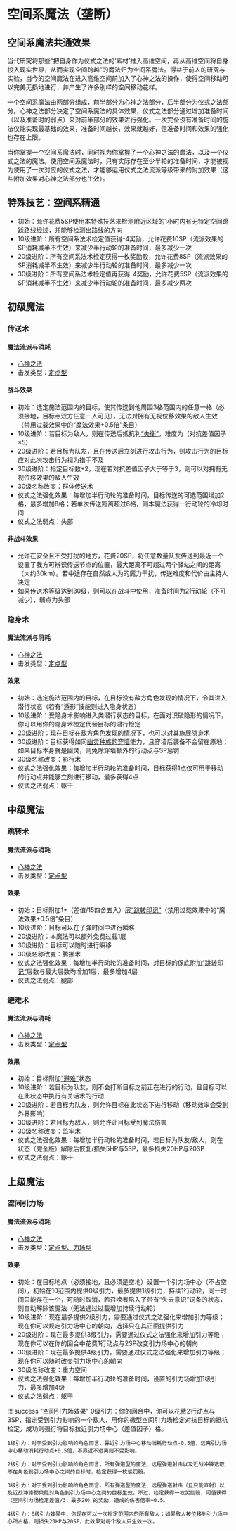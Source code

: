 # 空间系魔法（垄断）

## 空间系魔法共通效果

当代研究将那些“把自身作为仪式之法的‘素材’推入高维空间，再从高维空间将自身投入现实世界，从而实现空间跨越”的魔法归为空间系魔法。得益于前人的研究与实验，当今的空间魔法在进入高维空间前加入了心神之法的操作，使得空间移动可以完美无损地进行，并产生了许多别样的空间移动花样。

一个空间系魔法由两部分组成，前半部分为心神之法部分，后半部分为仪式之法部分。心神之法部分决定了空间系魔法的具体效果，仪式之法部分通过增加准备时间（以及准备时的弱点）来对前半部分的效果进行强化。一次完全没有准备时间的施法仅能实现最基础的效果，准备时间越长，效果就越好，但准备时间和效果的强化也存在上限。

当你掌握一个空间系魔法时，同时视为你掌握了一个心神之法的魔法，以及一个仪式之法的魔法。使用空间系魔法时，只有实际存在至少半轮的准备时间，才能被视为使用了一次对应的仪式之法，才能够运用仪式之法流派等级带来的附加效果（这些附加效果对心神之法部分也生效）。

## 特殊技艺：空间系精通

* 初始：允许花费5SP使用本特殊技艺来检测附近区域的1小时内有无特定空间跳跃路线经过，并能够检测出路线的方向
* 10级进阶：所有空间系法术检定值获得-4奖励，允许花费10SP（流派效果的SP消耗减半不生效）来减少半行动轮的准备时间，最多减少一次
* 20级进阶：所有空间系法术检定获得一枚奖励骰，允许花费8SP（流派效果的SP消耗减半不生效）来减少半行动轮的准备时间，最多减少一次
* 30级进阶：所有空间系法术检定值再获得-4奖励，允许花费5SP（流派效果的SP消耗减半不生效）来减少半行动轮的准备时间，最多减少两次

## 初级魔法

### 传送术

#### 魔法流派与消耗

* <a href="/rules/V4.x rules/8·magic/#心神之法" target="_blank">心神之法</a>
* 击发类型：<a href="/rules/V4.x rules/8·magic/#魔法的击发类型" target="_blank">定点型</a>

#### 战斗效果

* 初始：选定施法范围内的目标，使其传送到他周围3格范围内的任意一格（必须接地，目标点双方任意一人可见），无法对拥有无视位移效果的敌人生效（禁用过载效果中的“魔法效果+0.5倍”条目）
* 10级进阶：若目标为敌人，则在传送后抵抗判<a href="../../../status/normal/#失衡" target="_blank">“失衡”</a>，难度为（对抗差值因子×5）
* 20级进阶：若目标为队友，且在传送后立刻进行攻击行为，则攻击行为的目标应对此次攻击行为视为措手不及
* 30级进阶：指定目标数+2，现在若对抗差值因子大于等于3，则可以对拥有无视位移效果的敌人生效
* 30级名称改变：群体传送术
* 仪式之法强化效果：每增加半行动轮的准备时间，目标传送的可选范围增加2格，最多增加8格；若单次传送距离超过6格，则本魔法获得一行动轮的冷却时间
* 仪式之法弱点：头部

#### 非战斗效果

* 允许在安全且不受打扰的地方，花费20SP，将任意数量队友传送到最近一个设置了我方可辨识传送节点的位置，最大距离不可超过两个驿站之间的距离（大约30km）。若中途存在自然或人为的魔力干扰，传送难度和代价由主持人决定
* 如果传送术等级达到30级，则可以在战斗中使用，准备时间为2行动轮（不可减少），弱点为头部

### 隐身术

#### 魔法流派与消耗

* <a href="/rules/V4.x rules/8·magic/#心神之法" target="_blank">心神之法</a>
* 击发类型：<a href="/rules/V4.x rules/8·magic/#魔法的击发类型" target="_blank">定点型</a>

#### 效果

* 初始：选定施法范围内的目标，在目标没有敌方角色发现的情况下，令其进入潜行状态（若有“遁影”技能则进入隐身状态）
* 10级进阶：受隐身术影响进入类潜行状态的目标，在面对识破隐形的情况下，你可以用你的隐身术检定代替目标的潜行检定
* 20级进阶：现在目标在敌方角色发现的情况下，也可以对其施展隐身术
* 30级进阶：目标获得如同<a href="/rules/V4.x rules/extra/Stealth/#幽灵种族的穿墙" target="_blank">幽灵种族的穿墙</a>能力，且穿墙后装备不会留在原地；如果目标本身就是幽灵，则免除穿墙额外的行动点与SP惩罚
* 30级名称改变：影行术
* 仪式之法强化效果：每增加半行动轮的准备时间，目标获得1点仅可用于移动的行动点并能够立刻进行移动，最多获得4点
* 仪式之法弱点：躯干

## 中级魔法

### 跳转术

#### 魔法流派与消耗

* <a href="/rules/V4.x rules/8·magic/#心神之法" target="_blank">心神之法</a>
* 击发类型：<a href="/rules/V4.x rules/8·magic/#魔法的击发类型" target="_blank">定点型</a>

#### 效果

* 初始：目标附加1+（差值/15四舍五入）层<a href="../../../status/mark/#跳转印记" target="_blank">“跳转印记”</a>（禁用过载效果中的“魔法效果+0.5倍”条目）
* 10级进阶：目标可以在子弹时间中进行瞬移
* 20级进阶：本魔法可以额外免费过载1层
* 30级进阶：目标可以随时进行瞬移
* 30级名称改变：腾挪术
* 仪式之法强化效果：每增加半行动轮的准备时间，对目标的保底附加<a href="../../../status/mark/#跳转印记" target="_blank">“跳转印记”</a>层数与最大层数均增加1层，最多增加4层
* 仪式之法弱点：腿部

### 避难术

#### 魔法流派与消耗

* <a href="/rules/V4.x rules/8·magic/#心神之法" target="_blank">心神之法</a>
* 击发类型：<a href="/rules/V4.x rules/8·magic/#魔法的击发类型" target="_blank">定点型</a>

#### 效果

* 初始：目标附加<a href="../../../status/normal/#避难" target="_blank">“避难”</a>状态
* 10级进阶：若目标为队友，则不会打断目标之前正在进行的行动，且目标可以在此状态中执行有关话术的行动
* 20级进阶：若目标为队友，则允许目标在此状态下进行移动（移动效率会受到外界影响）
* 30级进阶：若目标为敌人，则允许让目标受到魔法伤害
* 30级名称改变：监牢术
* 仪式之法强化效果：每增加半行动轮的准备时间，若目标为队友/敌人，则在状态（完全版）解除后恢复/损失5HP与5SP，最多损失20HP与20SP
* 仪式之法弱点：躯干

## 上级魔法

### 空间引力场

#### 魔法流派与消耗

* <a href="/rules/V4.x rules/8·magic/#心神之法" target="_blank">心神之法</a>
* 击发类型：<a href="/rules/V4.x rules/8·magic/#魔法的击发类型" target="_blank">定点型、力场型</a>

#### 效果

* 初始：在目标地点（必须接地，且必须是空地）设置一个引力场中心（不占空间），初始在10范围内提供0级引力，最多提供1级引力，持续1行动轮，同一时间只能存在一个，可随时取消，若召唤者陷入了带有“失去意识”词条的状态，则自动解除该魔法（无法通过过载增加持续行动轮）
* 10级进阶：现在最多提供2级引力，需要通过仪式之法强化来增加引力等级；现在你可以规定引力场中心的朝向，选择只在其正面提供引力
* 20级进阶：现在最多提供3级引力，需要通过仪式之法强化来增加引力等级；现在你可以在你的回合中花费1行动点与2SP改变引力场中心的朝向
* 30级进阶：现在最多提供4级引力，需要通过仪式之法强化来增加引力等级；现在你可以随时改变引力场中心的朝向
* 30级名称改变：重力空间
* 仪式之法强化效果：每增加半行动轮的准备时间，设置的引力场增加1级引力，最多增加4级
* 仪式之法弱点：躯干

!!! success "空间引力场效果"
    0级引力：你的回合中，你可以花费2行动点与3SP，指定受到引力影响的一个敌人，用你的微型空间引力场检定对抗目标的抵抗检定，成功则强行将目标拉近引力场中心（差值因子）格。

    1级引力：对于受到引力影响的角色而言，靠近引力场中心移动消耗行动点-0.5倍，远离引力场中心移动消耗行动点+0.5倍，不靠近不远离则不受影响。

    2级引力：对于受到引力影响的角色而言，所有弹道型的魔法、远程弹道射击以及近战冲锋选取不在角色到引力场中心之间的目标时，检定获得一枚惩罚骰。

    3级引力：对于受到引力影响的角色而言，所有弹道型的魔法、远程弹道射击（且只能直射）以及近战冲锋都只能对角色到引力场中心之间的目标生效。不过，检定获得一枚奖励骰，阈值获得（空间引力场检定差值/3，最多20）的奖励，造成的伤害倍率+0.5。

    4级引力：0级引力效果中，你现在可以一次指定范围内的所有敌人；如果敌人被位移到引力场中心所占格，则损失20HP与20SP，此效果对每个敌人只生效一次。